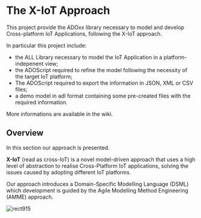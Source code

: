 # The X-IoT Approach

This project provide the ADOxx library necessary to model and develop Cross-platform IoT Applications, following the X-IoT approach.

 In particular this project include:
- the ALL Library necessary to model the IoT Application in a platform-indepenent view;
- the ADOScript required to refine the model following the necessity of the target IoT platform;
- The ADOScript required to export the information in JSON, XML or CSV files;
- a demo model in adl format containing some pre-created files with the required information.

More informations are available in the wiki.

## Overview

In this section our approach is presented.

**X-IoT** (read as cross-IoT) is a novel model-driven approach that uses a high level of abstraction to realise Cross-Platform IoT applications, solving the issues caused by adopting different IoT platforms.

Our approach introduces a Domain-Specific Modelling Language (DSML) which development is guided by the Agile Modelling Method Engineering (AMME) approach.

![rect915](https://user-images.githubusercontent.com/92312776/136811237-f13d3fc3-1c80-46d1-9a96-f649b48a7a34.png)
